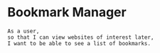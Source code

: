 # Bookmark Manager

```
As a user,
so that I can view websites of interest later,
I want to be able to see a list of bookmarks.
```